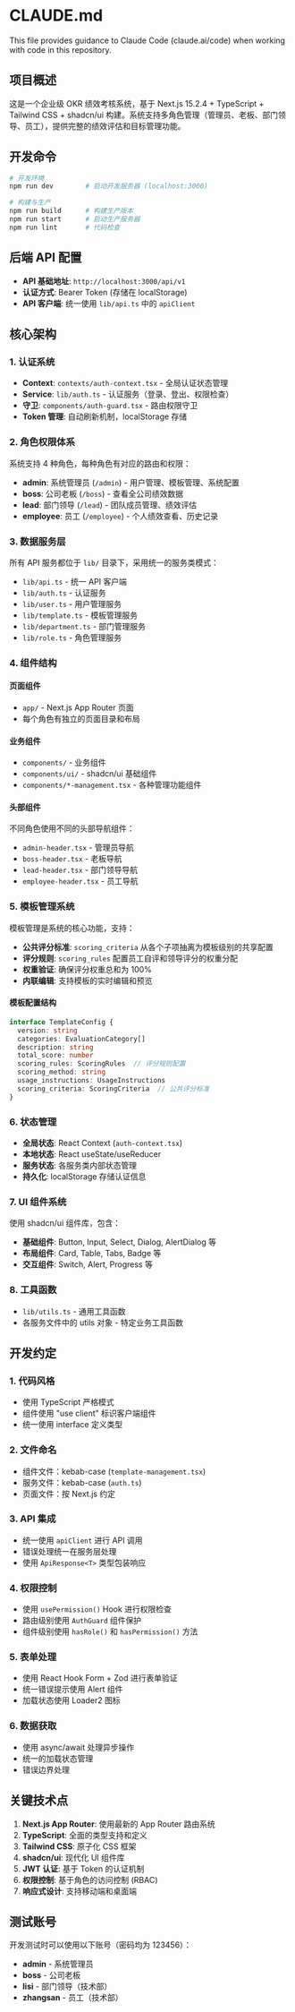 # CLAUDE.md

This file provides guidance to Claude Code (claude.ai/code) when working with code in this repository.

## 项目概述

这是一个企业级 OKR 绩效考核系统，基于 Next.js 15.2.4 + TypeScript + Tailwind CSS + shadcn/ui 构建。系统支持多角色管理（管理员、老板、部门领导、员工），提供完整的绩效评估和目标管理功能。

## 开发命令

```bash
# 开发环境
npm run dev        # 启动开发服务器 (localhost:3000)

# 构建与生产
npm run build      # 构建生产版本
npm run start      # 启动生产服务器
npm run lint       # 代码检查
```

## 后端 API 配置

- **API 基础地址**: `http://localhost:3000/api/v1`
- **认证方式**: Bearer Token (存储在 localStorage)
- **API 客户端**: 统一使用 `lib/api.ts` 中的 `apiClient`

## 核心架构

### 1. 认证系统
- **Context**: `contexts/auth-context.tsx` - 全局认证状态管理
- **Service**: `lib/auth.ts` - 认证服务（登录、登出、权限检查）
- **守卫**: `components/auth-guard.tsx` - 路由权限守卫
- **Token 管理**: 自动刷新机制，localStorage 存储

### 2. 角色权限体系
系统支持 4 种角色，每种角色有对应的路由和权限：

- **admin**: 系统管理员 (`/admin`) - 用户管理、模板管理、系统配置
- **boss**: 公司老板 (`/boss`) - 查看全公司绩效数据
- **lead**: 部门领导 (`/lead`) - 团队成员管理、绩效评估
- **employee**: 员工 (`/employee`) - 个人绩效查看、历史记录

### 3. 数据服务层
所有 API 服务都位于 `lib/` 目录下，采用统一的服务类模式：

- `lib/api.ts` - 统一 API 客户端
- `lib/auth.ts` - 认证服务
- `lib/user.ts` - 用户管理服务
- `lib/template.ts` - 模板管理服务
- `lib/department.ts` - 部门管理服务
- `lib/role.ts` - 角色管理服务

### 4. 组件结构

#### 页面组件
- `app/` - Next.js App Router 页面
- 每个角色有独立的页面目录和布局

#### 业务组件
- `components/` - 业务组件
- `components/ui/` - shadcn/ui 基础组件
- `components/*-management.tsx` - 各种管理功能组件

#### 头部组件
不同角色使用不同的头部导航组件：
- `admin-header.tsx` - 管理员导航
- `boss-header.tsx` - 老板导航  
- `lead-header.tsx` - 部门领导导航
- `employee-header.tsx` - 员工导航

### 5. 模板管理系统

模板管理是系统的核心功能，支持：

- **公共评分标准**: `scoring_criteria` 从各个子项抽离为模板级别的共享配置
- **评分规则**: `scoring_rules` 配置员工自评和领导评分的权重分配
- **权重验证**: 确保评分权重总和为 100%
- **内联编辑**: 支持模板的实时编辑和预览

#### 模板配置结构
```typescript
interface TemplateConfig {
  version: string
  categories: EvaluationCategory[]
  description: string
  total_score: number
  scoring_rules: ScoringRules  // 评分规则配置
  scoring_method: string
  usage_instructions: UsageInstructions
  scoring_criteria: ScoringCriteria  // 公共评分标准
}
```

### 6. 状态管理

- **全局状态**: React Context (`auth-context.tsx`)
- **本地状态**: React useState/useReducer
- **服务状态**: 各服务类内部状态管理
- **持久化**: localStorage 存储认证信息

### 7. UI 组件系统

使用 shadcn/ui 组件库，包含：
- **基础组件**: Button, Input, Select, Dialog, AlertDialog 等
- **布局组件**: Card, Table, Tabs, Badge 等
- **交互组件**: Switch, Alert, Progress 等

### 8. 工具函数

- `lib/utils.ts` - 通用工具函数
- 各服务文件中的 utils 对象 - 特定业务工具函数

## 开发约定

### 1. 代码风格
- 使用 TypeScript 严格模式
- 组件使用 "use client" 标识客户端组件
- 统一使用 interface 定义类型

### 2. 文件命名
- 组件文件：kebab-case (`template-management.tsx`)
- 服务文件：kebab-case (`auth.ts`)
- 页面文件：按 Next.js 约定

### 3. API 集成
- 统一使用 `apiClient` 进行 API 调用
- 错误处理统一在服务层处理
- 使用 `ApiResponse<T>` 类型包装响应

### 4. 权限控制
- 使用 `usePermission()` Hook 进行权限检查
- 路由级别使用 `AuthGuard` 组件保护
- 组件级别使用 `hasRole()` 和 `hasPermission()` 方法

### 5. 表单处理
- 使用 React Hook Form + Zod 进行表单验证
- 统一错误提示使用 Alert 组件
- 加载状态使用 Loader2 图标

### 6. 数据获取
- 使用 async/await 处理异步操作
- 统一的加载状态管理
- 错误边界处理

## 关键技术点

1. **Next.js App Router**: 使用最新的 App Router 路由系统
2. **TypeScript**: 全面的类型支持和定义
3. **Tailwind CSS**: 原子化 CSS 框架
4. **shadcn/ui**: 现代化 UI 组件库
5. **JWT 认证**: 基于 Token 的认证机制
6. **权限控制**: 基于角色的访问控制 (RBAC)
7. **响应式设计**: 支持移动端和桌面端

## 测试账号

开发测试时可以使用以下账号（密码均为 123456）：

- **admin** - 系统管理员
- **boss** - 公司老板
- **lisi** - 部门领导（技术部）
- **zhangsan** - 员工（技术部）